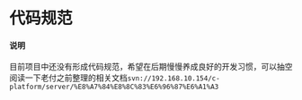 # 代码规范

#### 说明
目前项目中还没有形成代码规范，希望在后期慢慢养成良好的开发习惯，可以抽空阅读一下老付之前整理的相关文档```svn://192.168.10.154/c-platform/server/%E8%A7%84%E8%8C%83%E6%96%87%E6%A1%A3```